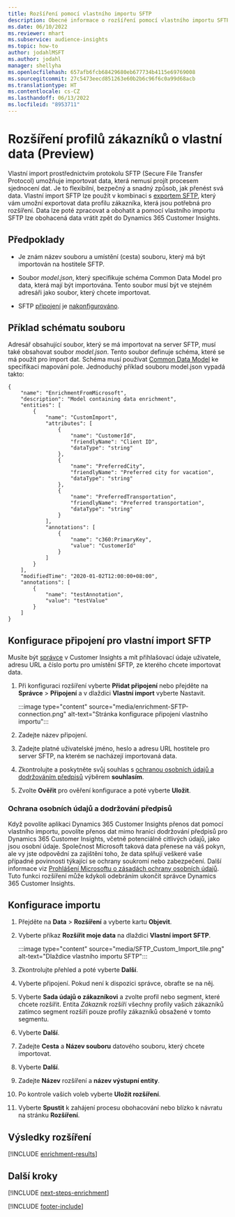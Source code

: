 ```yaml
---
title: Rozšíření pomocí vlastního importu SFTP
description: Obecné informace o rozšíření pomocí vlastního importu SFTP.
ms.date: 06/10/2022
ms.reviewer: mhart
ms.subservice: audience-insights
ms.topic: how-to
author: jodahlMSFT
ms.author: jodahl
manager: shellyha
ms.openlocfilehash: 657afb6fcb68429680eb677734b4115e69769008
ms.sourcegitcommit: 27c5473eecd851263e60b2b6c96f6c0a99d68acb
ms.translationtype: HT
ms.contentlocale: cs-CZ
ms.lasthandoff: 06/13/2022
ms.locfileid: "8953711"
---
```

# <a name="enrich-customer-profiles-with-custom-data-preview"></a>Rozšíření profilů zákazníků o vlastní data (Preview)

Vlastní import prostřednictvím protokolu SFTP (Secure File Transfer Protocol) umožňuje importovat data, která nemusí projít procesem sjednocení dat. Je to flexibilní, bezpečný a snadný způsob, jak přenést svá data. Vlastní import SFTP lze použít v kombinaci s [exportem SFTP](export-sftp.md), který vám umožní exportovat data profilu zákazníka, která jsou potřebná pro rozšíření. Data lze poté zpracovat a obohatit a pomocí vlastního importu SFTP lze obohacená data vrátit zpět do Dynamics 365 Customer Insights.

## <a name="prerequisites"></a>Předpoklady

- Je znám název souboru a umístění (cesta) souboru, který má být importován na hostitele SFTP.

- Soubor *model.json*, který specifikuje schéma Common Data Model pro data, která mají být importována. Tento soubor musí být ve stejném adresáři jako soubor, který chcete importovat.

- SFTP [připojení](connections.md) je [nakonfigurováno](#configure-the-connection-for-sftp-custom-import).

## <a name="file-schema-example"></a>Příklad schématu souboru

Adresář obsahující soubor, který se má importovat na server SFTP, musí také obsahovat soubor *model.json*. Tento soubor definuje schéma, které se má použít pro import dat. Schéma musí používat [Common Data Model](/common-data-model/) ke specifikaci mapování pole. Jednoduchý příklad souboru model.json vypadá takto:

```
{
    "name": "EnrichmentFromMicrosoft",
    "description": "Model containing data enrichment",
    "entities": [
        {
            "name": "CustomImport",
            "attributes": [
                {
                    "name": "CustomerId",
                    "friendlyName": "Client ID",
                    "dataType": "string"
                },
                {
                    "name": "PreferredCity",
                    "friendlyName": "Preferred city for vacation",
                    "dataType": "string"
                },
                {
                    "name": "PreferredTransportation",
                    "friendlyName": "Preferred transportation",
                    "dataType": "string"
                }
            ],
            "annotations": [
                {
                    "name": "c360:PrimaryKey",
                    "value": "CustomerId"
                }
            ]
        }
    ],
    "modifiedTime": "2020-01-02T12:00:00+08:00",
    "annotations": [
        {
            "name": "testAnnotation",
            "value": "testValue"
        }
    ]
}
```

## <a name="configure-the-connection-for-sftp-custom-import"></a>Konfigurace připojení pro vlastní import SFTP

Musíte být [správce](permissions.md#admin) v Customer Insights a mít přihlašovací údaje uživatele, adresu URL a číslo portu pro umístění SFTP, ze kterého chcete importovat data.

1. Při konfiguraci rozšíření vyberte **Přidat připojení** nebo přejděte na **Správce** > **Připojení** a v dlaždici **Vlastní import** vyberte Nastavit.

   :::image type="content" source="media/enrichment-SFTP-connection.png" alt-text="Stránka konfigurace připojení vlastního importu":::

1. Zadejte název připojení.

1. Zadejte platné uživatelské jméno, heslo a adresu URL hostitele pro server SFTP, na kterém se nacházejí importovaná data.

1. Zkontrolujte a poskytněte svůj souhlas s [ochranou osobních údajů a dodržováním předpisů](#data-privacy-and-compliance) výběrem **souhlasím**.

1. Zvolte **Ověřit** pro ověření konfigurace a poté vyberte **Uložit**.

### <a name="data-privacy-and-compliance"></a>Ochrana osobních údajů a dodržování předpisů

Když povolíte aplikaci Dynamics 365 Customer Insights přenos dat pomocí vlastního importu, povolíte přenos dat mimo hranici dodržování předpisů pro Dynamics 365 Customer Insights, včetně potenciálně citlivých údajů, jako jsou osobní údaje. Společnost Microsoft taková data přenese na váš pokyn, ale vy jste odpovědní za zajištění toho, že data splňují veškeré vaše případné povinnosti týkající se ochrany soukromí nebo zabezpečení. Další informace viz [Prohlášení Microsoftu o zásadách ochrany osobních údajů](https://go.microsoft.com/fwlink/?linkid=396732).
Tuto funkci rozšíření může kdykoli odebráním ukončit správce Dynamics 365 Customer Insights.

## <a name="configure-the-import"></a>Konfigurace importu

1. Přejděte na **Data** > **Rozšíření** a vyberte kartu **Objevit**.

1. Vyberte příkaz **Rozšířit moje data** na dlaždici **Vlastní import SFTP**.

   :::image type="content" source="media/SFTP_Custom_Import_tile.png" alt-text="Dlaždice vlastního importu SFTP":::

1. Zkontrolujte přehled a poté vyberte **Další**.

1. Vyberte připojení. Pokud není k dispozici správce, obraťte se na něj.

1. Vyberte **Sada údajů o zákazníkovi** a zvolte profil nebo segment, které chcete rozšířit. Entita *Zákazník* rozšíří všechny profily vašich zákazníků zatímco segment rozšíří pouze profily zákazníků obsažené v tomto segmentu.

1. Vyberte **Další**.

1. Zadejte **Cesta** a **Název souboru** datového souboru, který chcete importovat.

1. Vyberte **Další**.

1. Zadejte **Název** rozšíření a **název výstupní entity**.

1. Po kontrole vašich voleb vyberte **Uložit rozšíření**.

1. Vyberte **Spustit** k zahájení procesu obohacování nebo blízko k návratu na stránku **Rozšíření**.

## <a name="enrichment-results"></a>Výsledky rozšíření

[!INCLUDE [enrichment-results](includes/enrichment-results.md)]

## <a name="next-steps"></a>Další kroky

[!INCLUDE [next-steps-enrichment](includes/next-steps-enrichment.md)]

[!INCLUDE [footer-include](includes/footer-banner.md)]
